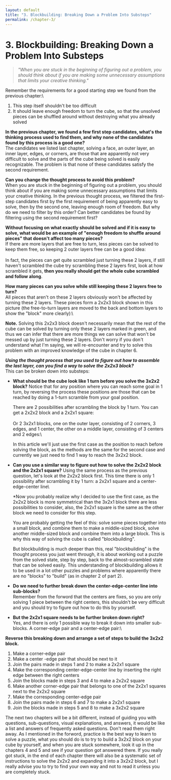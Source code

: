 ```yaml
---
layout: default
title: "3. Blockbuilding: Breaking Down a Problem Into Substeps"
permalink: /chapter-3/
---
```


# 3. Blockbuilding: Breaking Down a Problem Into Substeps

> *"When you are stuck in the beginning of figuring out a problem, you
> should think about if you are making some unnecessary assumptions that
> limits your creative thinking."*

Remember the requirements for a good starting step we found from the
previous chapter:\

1.  This step itself shouldn't be too difficult
2.  It should leave enough freedom to turn the cube, so that the
    unsolved pieces can be shuffled around without destroying what you
    already solved

**In the previous chapter, we found a few first step candidates, what's
the thinking process used to find them, and why none of the candidates
found by this process is a good one?**\
The candidates we listed last chapter, solving a face, an outer layer,
an inner layer, edges, or corners, are those that are apparently not
very difficult to solve and the parts of the cube being solved is easily
recognizable. The problem is that none of these candidates satisfy the
second requirement.

**Can you change the thought process to avoid this problem?**\
When you are stuck in the beginning of figuring out a problem, you
should think about if you are making some unnecessary assumptions that
limits your creative thinking. In the previous thought process, we
filtered the first-step candidates first by the first requirement of
being apparently easy to solve, then by the second one, leaving enough
room of freedom. But why do we need to filter by this order? Can better
candidates be found by filtering using the second requirement first?

**Without focusing on what exactly should be solved and if it is easy to
solve, what would be an example of "enough freedom to shuffle around
pieces" that doesn't affect too many pieces?**\
If there are more layers that are free to turn, less pieces can be
solved to keep them free, so keeping 2 outer layers free can be a good
idea:\
\
In fact, the pieces can get quite scrambled just turning these 2 layers,
if still haven't scrambled the cube try scrambling these 2 layers first,
look at how scrambled it gets, **then you really should get the whole
cube scrambled and follow along**.

**How many pieces can you solve while still keeping these 2 layers free
to turn?**\
All pieces that aren't on these 2 layers obviously won't be affected by
turning these 2 layers. These pieces form a 2x2x3 block shown in this
picture (the free-to-turn layers are moved to the back and bottom layers
to show the "block" more clearly):\

**Note.** Solving this 2x2x3 block doesn't necessarily mean that the
rest of the cube can be solved by turning only these 2 layers marked in
green, and thus we can infer that there are more things we can solve
that won't be messed up by just turning these 2 layers. Don't worry if
you don't understand what I'm saying, we will re-encounter and try to
solve this problem with an improved knowledge of the cube in chapter 6.

***Using the thought process that you used to figure out how to assemble
the last layer, can you find a way to solve the 2x2x3 block?***\
This can be broken down into substeps:

-   **What should be the cube look like 1 turn before you solve the
    3x2x2 block?** Notice that for any position where you can reach some
    goal in 1 turn, by reversing the process these positions are those
    that can be reached by doing a 1-turn scramble from your goal
    position.

    There are 2 possibilities after scrambling the block by 1 turn. You
    can get a 2x2x2 block and a 2x2x1 square:\
    \
    Or 2 3x2x1 blocks, one on the outer layer, consisting of 2 corners,
    3 edges, and 1 center, the other on a middle layer, consisting of 3
    centers and 2 edges:\

    In this article we'll just use the first case as the position to
    reach before solving the block, as the methods are the same for the
    second case and currently we just need to find 1 way to reach the
    3x2x2 block.

-   **Can you use a similar way to figure out how to solve the 2x2x2
    block and the 2x2x1 square?** Using the same process as the previous
    question, let's look at the 2x2x2 block first. This time there is
    only 1 possibility after scrambling it by 1 turn: a 2x2x1 square and
    a center-edge-center line\

    \*Now you probably realize why I decided to use the first case, as
    the 2x2x2 block is more symmetrical than the 3x2x1 block there are
    less possibilities to consider, also, the 2x2x1 square is the same
    as the other block we need to consider for this step.

    You are probably getting the feel of this: solve some pieces
    together into a small block, and combine them to make a middle-sized
    block, solve another middle-sized block and combine them into a
    large block. This is why this way of solving the cube is called
    "blockbuilding".

    But blockbuilding is much deeper than this, real "blockbuilding" is
    the thought process you just went through, it is about working out a
    puzzle from the solved state, step by step, back to the
    almost-scrambled state that can be solved easily. This understanding
    of blockbuilding allows it to be used in a lot other puzzles and
    problems where apparently there are no "blocks" to "build" (as in
    chapter 2 of part 2).

-   **Do we need to further break down the center-edge-center line into
    sub-blocks?**\
    Remember from the forword that the centers are fixes, so you are
    only solving 1 piece between the right centers, this shouldn't be
    very difficult and you should try to figure out how to do this by
    yourself.

-   **But the 2x2x1 square needs to be further broken down right?**\
    Yes, and there is only 1 possible way to break it down into smaller
    sub-blocks. A corner-edge pair and a center-edge pair:\

**Reverse this breaking down and arrange a set of steps to build the
3x2x2 block.**

1.  Make a corner-edge pair
2.  Make a center -edge pair that should be next to it
3.  Join the pairs made in steps 1 and 2 to make a 2x2x1 square
4.  Make the corresponding center-edge-center line by inserting the
    right edge between the right centers
5.  Join the blocks made in steps 3 and 4 to make a 2x2x2 square
6.  Make another corner-edge pair that belongs to one of the 2x2x1
    squares next to the 2x2x2 square
7.  Make the corresponding center-edge pair
8.  Join the pairs made in steps 6 and 7 to make a 2x2x1 square
9.  Join the blocks made in steps 5 and 8 to make a 3x2x2 square

The next two chapters will be a bit different, instead of guiding you
with questions, sub-questions, visual explanations, and answers, it
would be like a list and answers of frequently asked questions. Don't
read them right away. As I mentioned in the forword, practice is the
best way to learn to solve a puzzle, what you should do is to try to
build a 3x2x2 block on your cube by yourself, and when you are stuck
somewhere, look it up in the chapters 4 and 5 and see if your question
got answered there. If you really got stuck, in the end of each chapter
there will also be a systematic set of instructions to solve the 2x2x2
and expanding it into a 3x2x2 block, but I really advise you to try to
find your own way and not to read it unless you are completely stuck.

